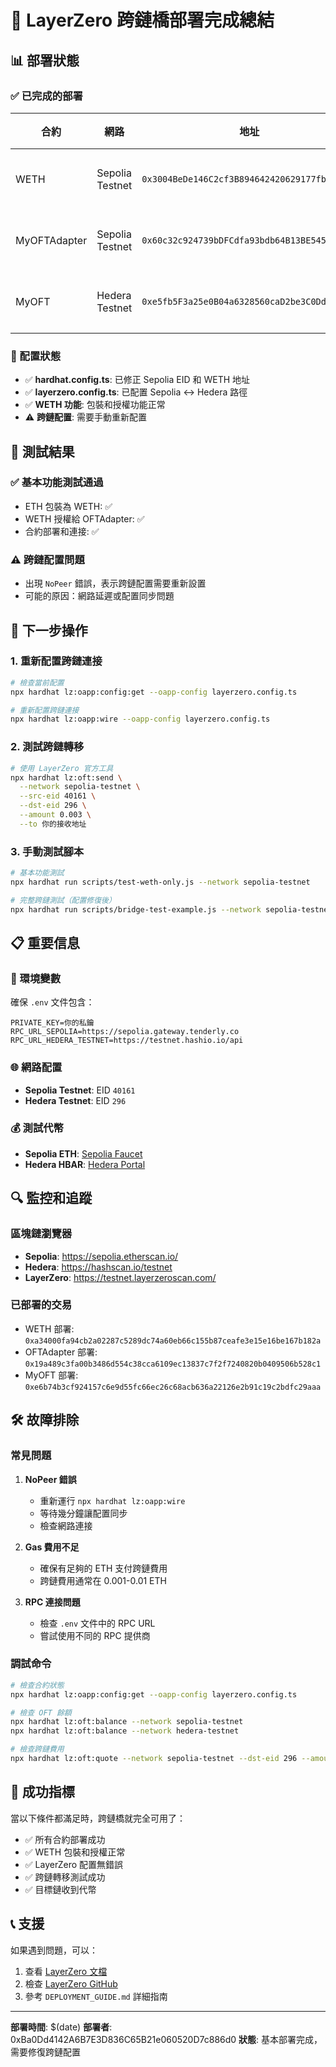 # 🎉 LayerZero 跨鏈橋部署完成總結

## 📊 部署狀態

### ✅ 已完成的部署

| 合約 | 網路 | 地址 | 狀態 |
|------|------|------|------|
| WETH | Sepolia Testnet | `0x3004BeDe146C2cf3B894642420629177fbABfD1A` | ✅ 已部署 |
| MyOFTAdapter | Sepolia Testnet | `0x60c32c924739bDFCdfa93bdb64B13BE545817A62` | ✅ 已部署 |
| MyOFT | Hedera Testnet | `0xe5fb5F3a25e0B04a6328560caD2be3C0DdC2b2FA` | ✅ 已部署 |

### 🔧 配置狀態

- ✅ **hardhat.config.ts**: 已修正 Sepolia EID 和 WETH 地址
- ✅ **layerzero.config.ts**: 已配置 Sepolia ↔ Hedera 路徑
- ✅ **WETH 功能**: 包裝和授權功能正常
- ⚠️ **跨鏈配置**: 需要手動重新配置

## 🚀 測試結果

### ✅ 基本功能測試通過
- ETH 包裝為 WETH: ✅
- WETH 授權給 OFTAdapter: ✅
- 合約部署和連接: ✅

### ⚠️ 跨鏈配置問題
- 出現 `NoPeer` 錯誤，表示跨鏈配置需要重新設置
- 可能的原因：網路延遲或配置同步問題

## 🔧 下一步操作

### 1. 重新配置跨鏈連接

```bash
# 檢查當前配置
npx hardhat lz:oapp:config:get --oapp-config layerzero.config.ts

# 重新配置跨鏈連接
npx hardhat lz:oapp:wire --oapp-config layerzero.config.ts
```

### 2. 測試跨鏈轉移

```bash
# 使用 LayerZero 官方工具
npx hardhat lz:oft:send \
  --network sepolia-testnet \
  --src-eid 40161 \
  --dst-eid 296 \
  --amount 0.003 \
  --to 你的接收地址
```

### 3. 手動測試腳本

```bash
# 基本功能測試
npx hardhat run scripts/test-weth-only.js --network sepolia-testnet

# 完整跨鏈測試（配置修復後）
npx hardhat run scripts/bridge-test-example.js --network sepolia-testnet
```

## 📋 重要信息

### 🔑 環境變數
確保 `.env` 文件包含：
```
PRIVATE_KEY=你的私鑰
RPC_URL_SEPOLIA=https://sepolia.gateway.tenderly.co
RPC_URL_HEDERA_TESTNET=https://testnet.hashio.io/api
```

### 🌐 網路配置
- **Sepolia Testnet**: EID `40161`
- **Hedera Testnet**: EID `296`

### 💰 測試代幣
- **Sepolia ETH**: [Sepolia Faucet](https://sepoliafaucet.com/)
- **Hedera HBAR**: [Hedera Portal](https://portal.hedera.com/)

## 🔍 監控和追蹤

### 區塊鏈瀏覽器
- **Sepolia**: https://sepolia.etherscan.io/
- **Hedera**: https://hashscan.io/testnet
- **LayerZero**: https://testnet.layerzeroscan.com/

### 已部署的交易
- WETH 部署: `0xa34000fa94cb2a02287c5289dc74a60eb66c155b87ceafe3e15e16be167b182a`
- OFTAdapter 部署: `0x19a489c3fa00b3486d554c38cca6109ec13837c7f2f7240820b0409506b528c1`
- MyOFT 部署: `0xe6b74b3cf924157c6e9d55fc66ec26c68acb636a22126e2b91c19c2bdfc29aaa`

## 🛠️ 故障排除

### 常見問題

1. **NoPeer 錯誤**
   - 重新運行 `npx hardhat lz:oapp:wire`
   - 等待幾分鐘讓配置同步
   - 檢查網路連接

2. **Gas 費用不足**
   - 確保有足夠的 ETH 支付跨鏈費用
   - 跨鏈費用通常在 0.001-0.01 ETH

3. **RPC 連接問題**
   - 檢查 `.env` 文件中的 RPC URL
   - 嘗試使用不同的 RPC 提供商

### 調試命令

```bash
# 檢查合約狀態
npx hardhat lz:oapp:config:get --oapp-config layerzero.config.ts

# 檢查 OFT 餘額
npx hardhat lz:oft:balance --network sepolia-testnet
npx hardhat lz:oft:balance --network hedera-testnet

# 檢查跨鏈費用
npx hardhat lz:oft:quote --network sepolia-testnet --dst-eid 296 --amount 0.001
```

## 🎯 成功指標

當以下條件都滿足時，跨鏈橋就完全可用了：

- ✅ 所有合約部署成功
- ✅ WETH 包裝和授權正常
- ✅ LayerZero 配置無錯誤
- ✅ 跨鏈轉移測試成功
- ✅ 目標鏈收到代幣

## 📞 支援

如果遇到問題，可以：
1. 查看 [LayerZero 文檔](https://docs.layerzero.network/)
2. 檢查 [LayerZero GitHub](https://github.com/LayerZero-Labs)
3. 參考 `DEPLOYMENT_GUIDE.md` 詳細指南

---

**部署時間**: $(date)
**部署者**: 0xBa0Dd4142A6B7E3D836C65B21e060520D7c886d0
**狀態**: 基本部署完成，需要修復跨鏈配置
